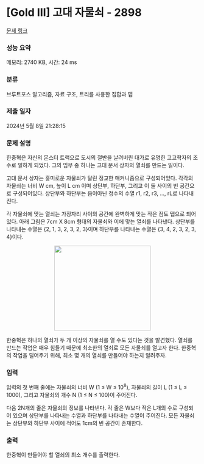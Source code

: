 # [Gold III] 고대 자물쇠 - 2898 

[문제 링크](https://www.acmicpc.net/problem/2898) 

### 성능 요약

메모리: 2740 KB, 시간: 24 ms

### 분류

브루트포스 알고리즘, 자료 구조, 트리를 사용한 집합과 맵

### 제출 일자

2024년 5월 8일 21:28:15

### 문제 설명

<p>한중혁은 자신의 몬스터 트럭으로 도시의 절반을 날려버린 대가로 유명한 고고학자의 조수로 일하게 되었다. 그의 임무 중 하나는 고대 문서 상자의 열쇠를 만드는 일이다.</p>

<p>고대 문서 상자는 흥미로운 자물쇠가 달린 정교한 매커니즘으로 구성되어있다. 각각의 자물쇠는 너비 W cm, 높이 L cm 이며 상단부, 하단부, 그리고 이 둘 사이의 빈 공간으로 구성되어있다. 상단부와 하단부는 음이아닌 정수의 수열 r1, r2, r3, ..., rL로 나타내진다.</p>

<p>각 자물쇠에 맞는 열쇠는 가장자리 사이의 공간에 완벽하게 맞는 작은 점토 탭으로 되어있다. 아래 그림은 7cm X 8cm 형태의 자물쇠와 이에 맞는 열쇠를 나타낸다. 상단부를 나타내는 수열은 {2, 1, 3, 2, 3, 2, 3}이며 하단부를 나타내는 수열은 {3, 4, 2, 3, 2, 3, 4}이다.</p>

<p style="text-align: center;"><img alt="" src="https://upload.acmicpc.net/8377c495-0c12-4a6b-b104-4a9637683713/-/preview/" style="width: 253px; height: 223px;"></p>

<p>한중혁은 하나의 열쇠가 두 개 이상의 자물쇠를 열 수도 있다는 것을 발견했다. 열쇠를 만드는 작업은 매우 힘들기 때문에 최소한의 열쇠로 모든 자물쇠를 열고자 한다. 한중혁의 작업을 덜어주기 위해, 최소 몇 개의 열쇠를 만들어야 하는지 알려주자.</p>

### 입력 

 <p>입력의 첫 번째 줄에는 자물쇠의 너비 W (1 ≤ W ≤ 10<sup>8</sup>), 자물쇠의 길이 L (1 ≤ L ≤ 1000), 그리고 자물쇠의 개수 N (1 ≤ N ≤ 100)이 주어진다.</p>

<p>다음 2N개의 줄은 자물쇠의 정보를 나타낸다. 각 줄은 W보다 작은 L개의 수로 구성되어 있으며 상단부를 나타내는 수열과 하단부를 나타내는 수열이 주어진다. 모든 자물쇠는 상단부와 하단부 사이에 적어도 1cm의 빈 공간이 존재한다.</p>

### 출력 

 <p>한중혁이 만들어야 할 열쇠의 최소 개수를 출력한다.</p>

